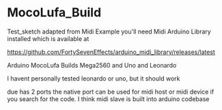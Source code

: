 # MocoLufa_Build

Test_sketch adapted from Midi Example
you'll need Midi Arduino Library installed which is available at

https://github.com/FortySevenEffects/arduino_midi_library/releases/latest



Arduino MocoLufa Builds Mega2560 and Uno and Leonardo

I havent personally tested leonardo or uno, but it should work

due has 2 ports the native port can be used for midi host or midi device
if you search for the code. I think midi slave is built into arduino codebase
